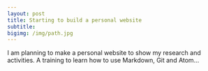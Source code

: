 ```yaml
---
layout: post
title: Starting to build a personal website
subtitle:
bigimg: /img/path.jpg
---
```


I am planning to make a personal website to show my research and activities. A training to learn how to use Markdown, Git and Atom...
